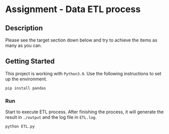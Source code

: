 # Assignment - Data ETL process

## Description

Please see the target section down below and try to achieve the items as many as you can.

## Getting Started
This project is working with `Python3.9`. Use the following instructions to set up the environment.

```
pip install pandas
```


### Run
Start to execute ETL process. After finishing the process, it will generate the result in `./output` and the log file in `ETL.log`.
```
python ETL.py
```